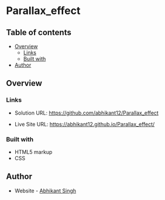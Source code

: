 # Parallax_effect

## Table of contents

- [Overview](#overview)
  - [Links](#links)
  - [Built with](#built-with)
- [Author](#author)


## Overview

### Links

- Solution URL: https://github.com/abhikant12/Parallax_effect

- Live Site URL: https://abhikant12.github.io/Parallax_effect/

### Built with

- HTML5 markup
- CSS 


## Author

- Website - [Abhikant Singh](https://abhikant12.github.io/Portfolio-Website/)
